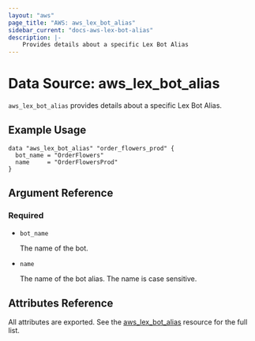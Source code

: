 ```yaml
---
layout: "aws"
page_title: "AWS: aws_lex_bot_alias"
sidebar_current: "docs-aws-lex-bot-alias"
description: |-
    Provides details about a specific Lex Bot Alias
---
```


# Data Source: aws_lex_bot_alias

`aws_lex_bot_alias` provides details about a specific Lex Bot Alias.

## Example Usage

```hcl
data "aws_lex_bot_alias" "order_flowers_prod" {
  bot_name = "OrderFlowers"
  name     = "OrderFlowersProd"
}
```

## Argument Reference

### Required

* `bot_name`

    The name of the bot.

* `name`

    The name of the bot alias. The name is case sensitive.

## Attributes Reference

All attributes are exported. See the [aws_lex_bot_alias](/docs/providers/aws/r/lex_bot_alias.html)
resource for the full list.
